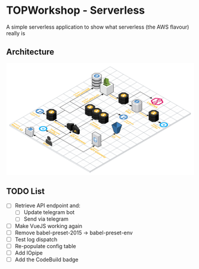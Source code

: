 # TOPWorkshop - Serverless

A simple serverless application to show what serverless (the AWS flavour) really is

## Architecture

![Our architecture](docs/TOPWS-Serverless.png)

## TODO List

- [ ] Retrieve API endpoint and:
  - [ ] Update telegram bot
  - [ ] Send via telegram
- [ ] Make VueJS working again
- [ ] Remove babel-preset-2015 -> babel-preset-env
- [ ] Test log dispatch
- [ ] Re-populate config table
- [ ] Add IOpipe
- [ ] Add the CodeBuild badge
